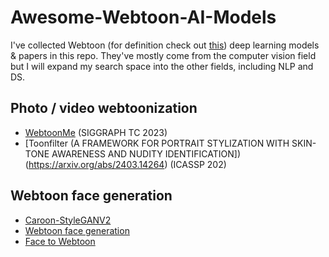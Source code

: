 # Awesome-Webtoon-AI-Models

I've collected Webtoon (for definition check out [this](https://en.wikipedia.org/wiki/Webtoon)) deep learning models & papers in this repo. They've mostly come from the computer vision field but I will expand my search space into the other fields, including NLP and DS. 


## Photo / video webtoonization 
- [WebtoonMe](https://github.com/webtoon/WebtoonMe) (SIGGRAPH TC 2023)
- [Toonfilter (A FRAMEWORK FOR PORTRAIT STYLIZATION WITH SKIN-TONE AWARENESS AND NUDITY IDENTIFICATION])(https://arxiv.org/abs/2403.14264) (ICASSP 202) 

## Webtoon face generation 
- [Caroon-StyleGANV2](https://github.com/happy-jihye/Cartoon-StyleGAN) 
- [Webtoon face generation](https://github.com/bryandlee/naver-webtoon-faces)
- [Face to Webtoon](https://github.com/sangyun884/Face2Webtoon)


